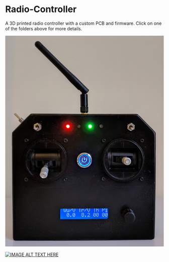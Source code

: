 # Radio-Controller
A 3D printed radio controller with a custom PCB and firmware.  Click on one of the folders above for more details.

![Photo of Radio Controller](https://github.com/BenjiHansell/Radio-Controller/blob/master/Photo.jpg?raw=true)

[![IMAGE ALT TEXT HERE](http://img.youtube.com/vi/-YiaPBY8e_0/0.jpg)](https://youtu.be/-YiaPBY8e_0)
